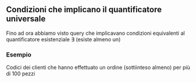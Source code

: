 ## Condizioni che implicano il quantificatore  universale
Fino ad ora abbiamo visto query che implicavano condizioni equivalenti al quantificatore esistenziale $\exists$ (esiste almeno un)


### Esempio
Codici dei clienti che hanno effettuato un ordine (sottiinteso almeno) per più di 100 pezzi

